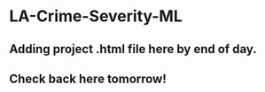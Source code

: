 # LA-Crime-Severity-ML
## Adding project .html file here by end of day.
## Check back here tomorrow!
